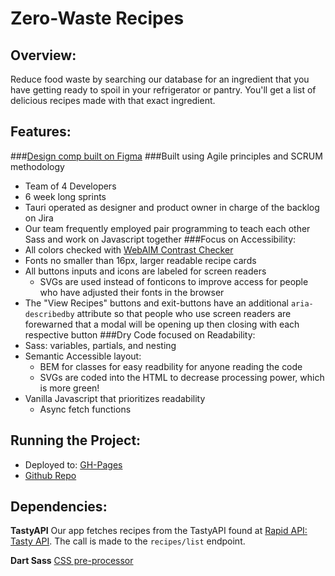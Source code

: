 # Zero-Waste Recipes

## Overview:
Reduce food waste by searching our database for an ingredient that you have getting ready to spoil in your refrigerator or pantry.  You'll get a list of delicious recipes made with that exact ingredient.

## Features:

###[Design comp built on Figma](https://www.figma.com/file/JLp3V0M7hHHeFnvGYglq5Y/recipe-app?type=design&node-id=0%3A1&mode=design&t=bgoSiYiUgFwDWgln-1)
###Built using Agile principles and SCRUM methodology 
- Team of 4 Developers
- 6 week long sprints
- Tauri operated as designer and product owner in charge of the backlog on Jira
- Our team frequently employed pair programming to teach each other Sass and work on Javascript together
###Focus on Accessibility:
- All colors checked with [WebAIM Contrast Checker](https://webaim.org/resources/contrastchecker/)
- Fonts no smaller than 16px, larger readable recipe cards
- All buttons inputs and icons are labeled for screen readers
    - SVGs are used instead of fonticons to improve access for people who have adjusted their fonts in the browser
- The "View Recipes" buttons and exit-buttons have an additional `aria-describedby`
attribute so that people who use screen readers are forewarned that a modal will be opening up then closing with each respective button
###Dry Code focused on Readability:
- Sass: variables, partials, and nesting
- Semantic Accessible layout:
    - BEM for classes for easy readbility for anyone reading the code
    - SVGs are coded into the HTML to decrease processing power, which is more green!
- Vanilla Javascript that prioritizes readability
    - Async fetch functions

## Running the Project:
- Deployed to: [GH-Pages](link)
- [Github Repo](https://github.com/chingu-voyages/v46-tier1-team-06)

## Dependencies:

**TastyAPI**  Our app fetches recipes from the TastyAPI found at [Rapid API: Tasty API](https://rapidapi.com/apidojo/api/tasty).  The call is made to the `recipes/list` endpoint.

**Dart Sass** [CSS pre-processor](https://sass-lang.com/)

